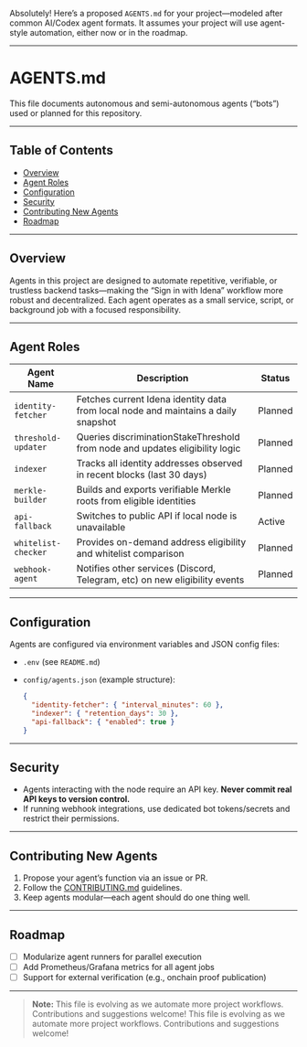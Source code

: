 Absolutely! Here’s a proposed `AGENTS.md` for your project—modeled after common AI/Codex agent formats. It assumes your project will use agent-style automation, either now or in the roadmap.

---

# AGENTS.md

This file documents autonomous and semi-autonomous agents (“bots”) used or planned for this repository.

---

## Table of Contents

* [Overview](#overview)
* [Agent Roles](#agent-roles)
* [Configuration](#configuration)
* [Security](#security)
* [Contributing New Agents](#contributing-new-agents)
* [Roadmap](#roadmap)

---

## Overview

Agents in this project are designed to automate repetitive, verifiable, or trustless backend tasks—making the “Sign in with Idena” workflow more robust and decentralized. Each agent operates as a small service, script, or background job with a focused responsibility.

---

## Agent Roles

| Agent Name          | Description                                                                        | Status  |
| ------------------- | ---------------------------------------------------------------------------------- | ------- |
| `identity-fetcher`  | Fetches current Idena identity data from local node and maintains a daily snapshot | Planned |
| `threshold-updater` | Queries discriminationStakeThreshold from node and updates eligibility logic       | Planned |
| `indexer`           | Tracks all identity addresses observed in recent blocks (last 30 days)             | Planned |
| `merkle-builder`    | Builds and exports verifiable Merkle roots from eligible identities                | Planned |
| `api-fallback`      | Switches to public API if local node is unavailable                                | Active  |
| `whitelist-checker` | Provides on-demand address eligibility and whitelist comparison                    | Planned |
| `webhook-agent`     | Notifies other services (Discord, Telegram, etc) on new eligibility events         | Planned |

---

## Configuration

Agents are configured via environment variables and JSON config files:

* `.env` (see `README.md`)
* `config/agents.json` (example structure):

  ```json
  {
    "identity-fetcher": { "interval_minutes": 60 },
    "indexer": { "retention_days": 30 },
    "api-fallback": { "enabled": true }
  }
  ```

---

## Security

* Agents interacting with the node require an API key. **Never commit real API keys to version control.**
* If running webhook integrations, use dedicated bot tokens/secrets and restrict their permissions.

---

## Contributing New Agents

1. Propose your agent’s function via an issue or PR.
2. Follow the [CONTRIBUTING.md](CONTRIBUTING.md) guidelines.
3. Keep agents modular—each agent should do one thing well.

---

## Roadmap

* [ ] Modularize agent runners for parallel execution
* [ ] Add Prometheus/Grafana metrics for all agent jobs
* [ ] Support for external verification (e.g., onchain proof publication)

---

> **Note:** This file is evolving as we automate more project workflows. Contributions and suggestions welcome!
This file is evolving as we automate more project workflows. Contributions and suggestions welcome!
